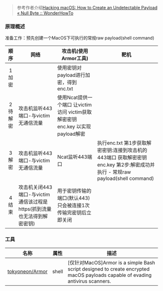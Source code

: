 >参考作者介绍[Hacking macOS: How to Create an Undetectable Payload « Null Byte :: WonderHowTo](https://null-byte.wonderhowto.com/how-to/hacking-macos-create-undetectable-payload-0189715/)

### 原理概述

准备工作：预先创建一个MacOS下可执行的常规raw payload(shell command)

|顺序|网络|攻击机(使用Armor工具)|靶机|
|:-------------:|--|--|-----|
|1加密||使用密钥对payload进行加密，得到enc.txt||
|2待解密|攻击机监听443端口-与victim无通信流量|使用Ncat提供一个端口 让victim访问 victim获取解密密钥enc.key 以实现payload解密||
|3解密|攻击机监听443端口-与victim无通信流量|Ncat监听443端口|执行enc.txt 第1步获取解密密钥:连接到攻击机的443端口 获取解密密钥enc.key 第2步:解密成功并执行 - 常规raw payload(shell command)|
|4结束|攻击机关闭443端口-与victim通信该过程是https(抓到流量也无法得到解密密钥)|用于密钥传输的端口(默认443)只会被连接1次 传输完密钥后立即关闭||

### 工具

|名称|属性|描述|
|:-------------:|--|-----|
|[tokyoneon/Armor](https://github.com/tokyoneon/Armor)|shell|[仅针对MacOS]Armor is a simple Bash script designed to create encrypted macOS payloads capable of evading antivirus scanners.|
